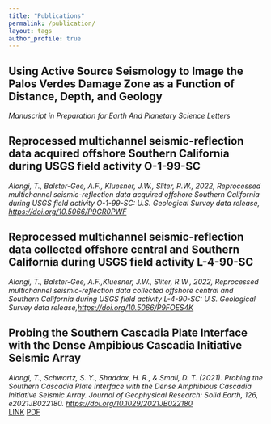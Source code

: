 ```yaml
---
title: "Publications"
permalink: /publication/
layout: tags
author_profile: true
---
```

## Using Active Source Seismology to Image the Palos Verdes Damage Zone as a Function of Distance, Depth, and Geology  
*Manuscript in Preparation for Earth And Planetary Science Letters*  

## Reprocessed multichannel seismic-reflection data acquired offshore Southern California during USGS field activity O-1-99-SC  
*Alongi, T., Balster-Gee, A.F., Kluesner, J.W., Sliter, R.W., 2022, Reprocessed multichannel seismic-reflection data acquired offshore Southern California during USGS field activity O-1-99-SC: U.S. Geological Survey data release, https://doi.org/10.5066/P9GR0PWF*  

## Reprocessed multichannel seismic-reflection data collected offshore central and Southern California during USGS field activity L-4-90-SC  
*Alongi, T., Balster-Gee, A.F.,Kluesner, J.W., Sliter, R.W., 2022, Reprocessed multichannel seismic-reflection data collected offshore central and Southern California during USGS field activity L-4-90-SC: U.S. Geological Survey data release,https://doi.org/10.5066/P9FOES4K*  

## Probing the Southern Cascadia Plate Interface with the Dense Ampibious Cascadia Initiative Seismic Array
*Alongi, T., Schwartz, S. Y., Shaddox, H. R., & Small, D. T. (2021). Probing the Southern Cascadia Plate Interface with the Dense Amphibious Cascadia Initiative Seismic Array. Journal of Geophysical Research: Solid Earth, 126, e2021JB022180. https://doi.org/10.1029/2021JB022180*  
[LINK](https://doi.org/10.1029/2021JB022180) 
[PDF](../../../assets/Files/Alongi_etal_2021JB022180_published.pdf)
